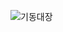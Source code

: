 ![기동대장](https://user-images.githubusercontent.com/23521756/113373502-ee30e200-93a5-11eb-9189-138b954f38dd.png)

